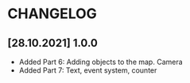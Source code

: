# CHANGELOG

## [28.10.2021] 1.0.0

- Added Part 6: Adding objects to the map. Сamera
- Added Part 7: Text, event system, counter
